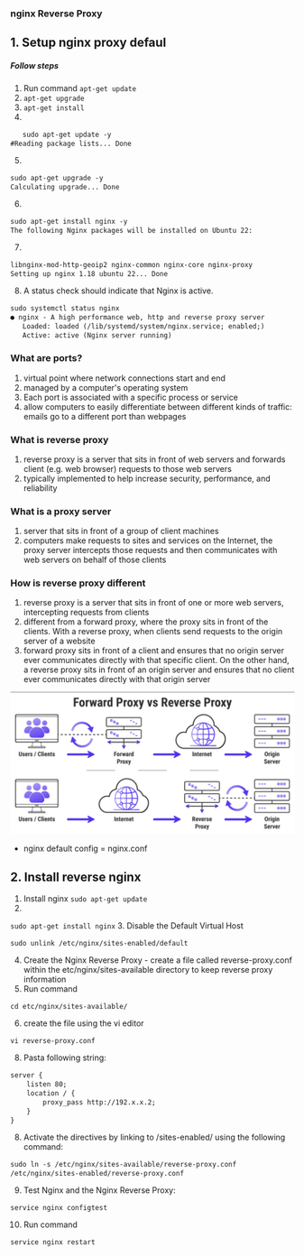 ### nginx Reverse Proxy

## 1. Setup nginx proxy defaul
##### Follow steps
1. Run command `apt-get update`
2. `apt-get upgrade`
3. `apt-get install`
4. 
```
   sudo apt-get update -y
#Reading package lists... Done
```
5. 
```
sudo apt-get upgrade -y
Calculating upgrade... Done
```
6. 
```
sudo apt-get install nginx -y
The following Nginx packages will be installed on Ubuntu 22:
```

7. 
```
libnginx-mod-http-geoip2 nginx-common nginx-core nginx-proxy
Setting up nginx 1.18 ubuntu 22... Done
```

8. A status check should indicate that Nginx is active.             
```
sudo systemctl status nginx
● nginx - A high performance web, http and reverse proxy server
   Loaded: loaded (/lib/systemd/system/nginx.service; enabled;)
   Active: active (Nginx server running)
```

### What are ports?
1. virtual point where network connections start and end
2. managed by a computer's operating system
3. Each port is associated with a specific process or service
4. allow computers to easily differentiate between different kinds of traffic: emails go to a different port than webpages


### What is reverse proxy
1. reverse proxy is a server that sits in front of web servers and forwards client (e.g. web browser) requests to those web servers
2. typically implemented to help increase security, performance, and reliability

### What is a proxy server
1. server that sits in front of a group of client machines
2. computers make requests to sites and services on the Internet, the proxy server intercepts those requests and then communicates with web servers on behalf of those clients

### How is reverse proxy different
1. reverse proxy is a server that sits in front of one or more web servers, intercepting requests from clients
2. different from a forward proxy, where the proxy sits in front of the clients. With a reverse proxy, when clients send requests to the origin server of a website
3.  forward proxy sits in front of a client and ensures that no origin server ever communicates directly with that specific client. On the other hand, a reverse proxy sits in front of an origin server and ensures that no client ever communicates directly with that origin server

![](forward_reverse_proxy.png)

- nginx default config =  nginx.conf


## 2. Install reverse nginx

1. Install nginx
```sudo apt-get update```
2. 
```sudo apt-get install nginx```
3. Disable the Default Virtual Host
```
sudo unlink /etc/nginx/sites-enabled/default
```
4. Create the Nginx Reverse Proxy - create a file called reverse-proxy.conf within the etc/nginx/sites-available directory to keep reverse proxy information
5. Run command
```
cd etc/nginx/sites-available/
```
6. create the file using the vi editor
```
vi reverse-proxy.conf
``` 

8. Pasta following string:
```
server {
    listen 80;
    location / {
        proxy_pass http://192.x.x.2;
    }
}
```
8. Activate the directives by linking to /sites-enabled/ using the following command:
```
sudo ln -s /etc/nginx/sites-available/reverse-proxy.conf /etc/nginx/sites-enabled/reverse-proxy.conf
```
9. Test Nginx and the Nginx Reverse Proxy:
```
service nginx configtest
```
10. Run command 
```
service nginx restart
```